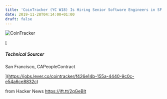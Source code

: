 ```yaml
---
title: 'CoinTracker (YC W18) Is Hiring Senior Software Engineers in SF'
date: 2019-11-28T04:14:00+01:00
draft: false
---
```


![](https://lever-client-logos.s3.amazonaws.com/47c46679-972b-43df-b995-1a962e7bc8d1-1569138237856.png "CoinTracker")  

[

##### Technical Sourcer

San Francisco, CAPeopleContract

](https://jobs.lever.co/cointracker/f426e14b-155a-4440-9c0c-e54a6ce8832c)

  
  
from Hacker News https://ift.tt/2qGeBIt